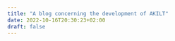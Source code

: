 ```yaml
---
title: "A blog concerning the development of AKILT"
date: 2022-10-16T20:30:23+02:00
draft: false
---
```


